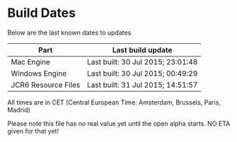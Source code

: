 # Build Dates

Below are the last known dates to updates

Part | Last build update
-----|-----
Mac Engine | Last built: 30 Jul 2015; 23:01:48
Windows Engine | Last built: 30 Jul 2015; 00:49:29
JCR6 Resource Files | Last built: 31 Jul 2015; 14:51:57
All times are in CET (Central European Time: Amsterdam, Brussels, Paris, Madrid)


Please note this file has no real value yet until the open alpha starts. NO ETA given for that yet!
